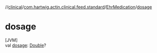 //[clinical](../../../index.md)/[com.hartwig.actin.clinical.feed.standard](../index.md)/[EhrMedication](index.md)/[dosage](dosage.md)

# dosage

[JVM]\
val [dosage](dosage.md): [Double](https://kotlinlang.org/api/latest/jvm/stdlib/kotlin/-double/index.html)?
